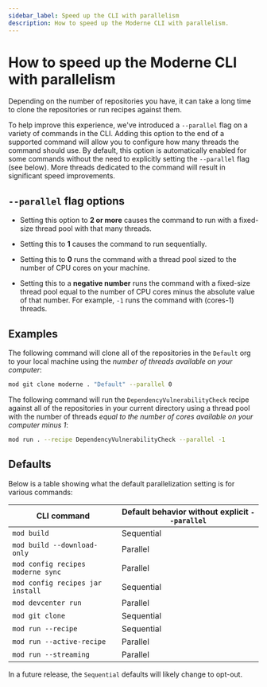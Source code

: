 ```yaml
---
sidebar_label: Speed up the CLI with parallelism
description: How to speed up the Moderne CLI with parallelism.
---
```


# How to speed up the Moderne CLI with parallelism

Depending on the number of repositories you have, it can take a long time to clone the repositories or run recipes against them.

To help improve this experience, we've introduced a `--parallel` flag on a variety of commands in the CLI. Adding this option to the end of a supported command will allow you to configure how many threads the command should use. By default, this option is automatically enabled for some commands without the need to explicitly setting the `--parallel` flag (see below). More threads dedicated to the command will result in significant speed improvements.

## `--parallel` flag options

* Setting this option to **2 or more** causes the command to run with a fixed-size thread pool with that many threads.

* Setting this to **1** causes the command to run sequentially.

* Setting this to **0** runs the command with a thread pool sized to the number of CPU cores on your machine.

* Setting this to a **negative number** runs the command with a fixed-size thread pool equal to the number of CPU cores minus the absolute value of that number. For example, `-1` runs the command with (cores-1) threads.

## Examples

The following command will clone all of the repositories in the `Default` org to your local machine using the _number of threads available on your computer_:

```bash
mod git clone moderne . "Default" --parallel 0
```

The following command will run the `DependencyVulnerabilityCheck` recipe against all of the repositories in your current directory using a thread pool with the number of threads _equal to the number of cores available on your computer minus 1_:

```bash
mod run . --recipe DependencyVulnerabilityCheck --parallel -1
```

## Defaults

Below is a table showing what the default parallelization setting is for various commands:

| CLI command                       | Default behavior without explicit `--parallel` |
|-----------------------------------|------------------------------------------------|
| `mod build`                       | Sequential                                     |
| `mod build --download-only`       | Parallel                                       |
| `mod config recipes moderne sync` | Parallel                                       |
| `mod config recipes jar install`  | Sequential                                     |
| `mod devcenter run`               | Parallel                                       |
| `mod git clone`                   | Sequential                                     |
| `mod run --recipe`                | Sequential                                     |
| `mod run --active-recipe`         | Parallel                                       |
| `mod run --streaming`             | Parallel                                       |

In a future release, the `Sequential` defaults will likely change to opt-out.
